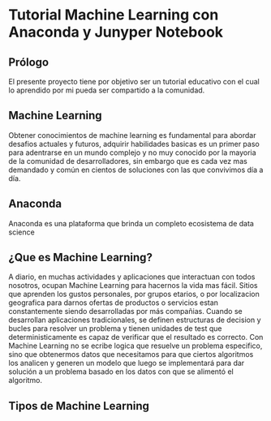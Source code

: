 # Tutorial Machine Learning con Anaconda y Junyper Notebook
## Prólogo
El presente proyecto tiene por objetivo ser un tutorial educativo con el cual lo aprendido por mi pueda ser compartido a la comunidad.
## Machine Learning
Obtener conocimientos de machine learning es fundamental para abordar desafios actuales y futuros, adquirir habilidades basicas es un primer paso para adentrarse en un mundo complejo y no muy conocido por la mayoria de la comunidad de desarrolladores, sin embargo que es cada vez mas demandado y común en cientos de soluciones con las que convivimos día a día.
## Anaconda
Anaconda es una plataforma que brinda un completo ecosistema de data science
## ¿Que es Machine Learning?
A diario, en muchas actividades y aplicaciones que interactuan con todos nosotros, ocupan Machine Learning para hacernos la vida mas fácil. Sitios que aprenden los gustos personales, por grupos etarios, o por localizacion geografica para darnos ofertas de productos o servicios estan constantemente siendo desarrolladas por más compañias.
Cuando se desarrollan aplicaciones tradicionales, se definen estructuras de decision y bucles para resolver un problema y tienen unidades de test que deterministicamente es capaz de verificar que el resultado es correcto.
Con Machine Learning no se ecribe logica que resuelve un problema especifico, sino que obtenermos datos que necesitamos para que ciertos algoritmos los analicen y generen un modelo que luego se implementará para dar solución a un problema basado en los datos con que se alimentó el algoritmo.
## Tipos de Machine Learning